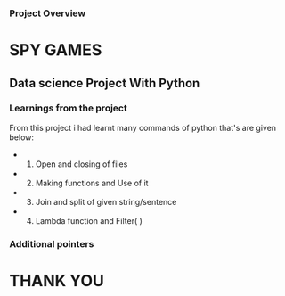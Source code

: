 ### Project Overview

 # SPY GAMES
## Data science Project With Python


### Learnings from the project

 From this project i had learnt  many commands of python that's are given below:

- 1) Open and closing of files
- 2) Making functions and Use of it
- 3) Join and split of given string/sentence
- 4) Lambda function and Filter( )



### Additional pointers

 # THANK YOU


